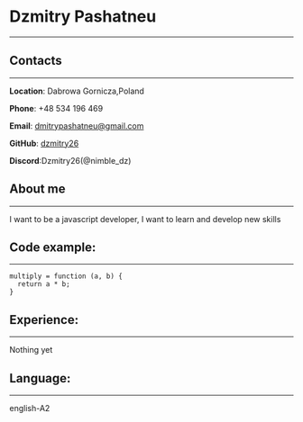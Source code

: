 # Dzmitry Pashatneu
***
## Contacts 
***
**Location**: Dabrowa Gornicza,Poland

**Phone**: +48 534 196 469

**Email**: dmitrypashatneu@gmail.com

**GitHub**: [dzmitry26](https://github.com/dzmitry26)

**Discord**:Dzmitry26(@nimble_dz)

## About me
***
 I want to be a javascript developer, I want to learn and develop new skills
## Code example:
***
```
multiply = function (a, b) {
  return a * b;
}
```
##  Experience:
***
Nothing yet

## Language:
***
english-A2
